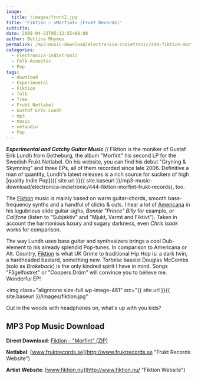 ```yaml
---
image:
  title: /images/front2.jpg
title: 'Fiktion – »Morfint« (Frukt Records)'
subtitle: 
date: 2008-04-23T05:12:55+00:00
author: Bettina Rhymes
permalink: /mp3-music-download/electronica-indietronic/444-fiktion-morfint-frukt-records
categories:
  - Electronica-Indietronic
  - Folk-Acoustic
  - Pop
tags:
  - download
  - Experimental
  - Fiktion
  - folk
  - free
  - Frukt Netlabel
  - Gustaf Erik Lundh
  - mp3
  - music
  - netaudio
  - Pop
---
```

***Experimental and Catchy Guitar Music*** // Fiktion is the moniker of Gustaf Erik Lundh from Gotheburg, the album "Morfint" his second LP for the Swedish Frukt Netlabel. On his website, you can find his debut "Gryning & Skymning" and three EPs, all of them recorded since late 2006. Definitive a man of quantity, Lundh's latest releases is a rich source for suckers of high [quality Indie Pop]({{ site.url }}{{ site.baseurl }}/mp3-music-download/electronica-indietronic/444-fiktion-morfint-frukt-records), too.<!--more-->

The [Fiktion](http://www.fiktion.nu/ "Fiktion Website") music is mainly based on warm guitar-chords, smooth bass-frequency synths and a handful of clicks & cuts. I hear a lot of [Americana](http://www.allmusic.com/cg/amg.dll?p=amg&sql=77:2958 "Americana @ allmusic.com") in his lugubrious slide guitar sighs, _Bonnie "Prince" Billy_ for example, or _Califone_ (listen to "Subjektiv" and "Mjukt, Varmt and Fiktivt"). Taken in account the harmonious luxury and sugary darkness, even _Chris Isaak_ works for comparison.

The way Lundh uses bass guitar and synthesizers brings a cool Dub-element to his already splendid Pop-tunes. In comparison to Americana or Alt. Country, [Fiktion](http://www.fiktion.nu/ "Fiktion Website") is what UK Grime to traditional Hip Hop is: a dark twin, a hardheaded bastard, something new. _Tortoise_ bassist Douglas McCombs (solo as _Brokeback_) is the only <span>kindred spirit I have in mind. Songs "Fågelfostret" or "Coopers Dröm" will convince you to believe me. Wonderful EP!</span>

<img class="alignnone size-full wp-image-461" src="{{ site.url }}{{ site.baseurl }}/images/fiktion.jpg"

Out in the woods with headphones on, what's up with you kids?

## MP3 Pop Music Download

 **Direct Download**: [Fiktion - "Morfint" (ZIP)](http://www.fruktrecords.se/disco/download/morfint.zip)
  
 **Netlabel**: [www.fruktrecords.se](http://www.fruktrecords.se "Frukt Records Website")
  
 **Artist Website**: [www.fiktion.nu](http://www.fiktion.nu/ "Fiktion Website")